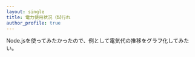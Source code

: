 ```yaml
---
layout: single
title: 電力使用状況（試行れ
author_profile: true
---
```


Node.jsを使ってみたかったので、例として電気代の推移をグラフ化してみたい。
<script src="https://cdnjs.cloudflare.com/ajax/libs/Chart.js/2.1.4/Chart.min.js"></script>

<canvas id="myChart" width="400" height="400"></canvas>
<script>
var ctx = document.getElementById("myChart").getContext('2d');
var myChart = new Chart(ctx, {
    type: 'line',
    data: {
        labels: ["1月", "2月", "3月", "4月", "5月", "6月"],
        datasets: [{
            label: '電気料金',
            data: [1250, 1952, 2623, 5250, 2122, 3455],
            backgroundColor: [
                'rgba(255, 99, 132, 0.2)',
                'rgba(54, 162, 235, 0.2)',
                'rgba(255, 206, 86, 0.2)',
                'rgba(75, 192, 192, 0.2)',
                'rgba(153, 102, 255, 0.2)',
                'rgba(255, 159, 64, 0.2)'
            ],
            borderColor: [
                'rgba(255,99,132,1)',
                'rgba(54, 162, 235, 1)',
                'rgba(255, 206, 86, 1)',
                'rgba(75, 192, 192, 1)',
                'rgba(153, 102, 255, 1)',
                'rgba(255, 159, 64, 1)'
            ],
            borderWidth: 1
        }]
    },
    options: {
        scales: {
            yAxes: [{
                ticks: {
                    beginAtZero:true
                }
            }]
        }
    }
});
</script>